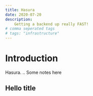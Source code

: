 ```yaml
---
title: Hasura
date: 2020-07-20
description:
    Getting a backend up really FAST!
# comma seperated tags
# tags: "infrastructure" 
---
```


# Introduction
Hasura. ..
Some notes here


## Hello title
